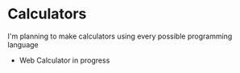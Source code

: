 # Calculators
I'm planning to make calculators using every possible programming language
- Web Calculator in progress
